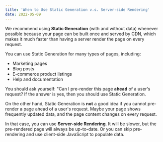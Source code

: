```yaml
---
title: 'When to Use Static Generation v.s. Server-side Rendering'  
date: 2022-05-09  
---
```


We recommend using **Static Generation** (with and without data) whenever possible 
because your page can be built once and served by CDN, which makes it much faster 
than having a server render the page on every request.  

You can use Static Generation for many types of pages, including:  
  
  - Marketing pages  
  - Blog posts  
  - E-commerce product listings  
  - Help and documentation  
  
You should ask yourself: "Can I pre-render this page **ahead** 
of a user's request? If the answer is yes, then you should use 
Static Generation.  
  
On the other hand, Static Generation is **not** a good idea if you cannot 
pre-render a page ahead of a user's request. Maybe your page shows frequently 
updated data, and the page content changes on every request.  
  
In that case, you can use **Server-side Rendering**. It will be slower, but the 
pre-rendered page will always be up-to-date. Or you can skip pre-rendering and 
use client-side JavaScript to populate data.  
